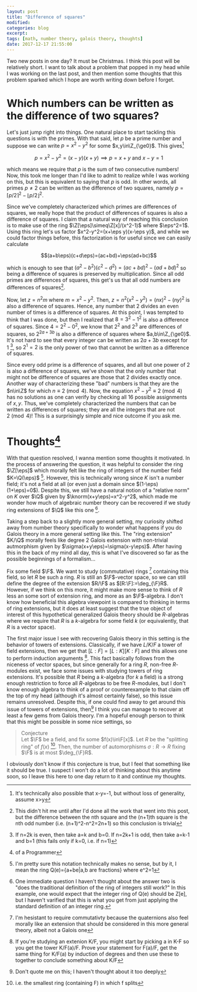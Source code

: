```yaml
---
layout: post
title: "Difference of squares"
modified:
categories: blog
excerpt:
tags: [math, number theory, galois theory, thoughts]
date: 2017-12-17 21:55:00
---
```


Two new posts in one day? It must be Christmas. I think this post will be relatively short. I want to talk about a problem that popped in my head while I was working on the last post, and then mention some thoughts that this problem sparked which I hope are worth writing down before I forget.

# Which numbers can be written as the difference of two squares?
Let's just jump right into things. One natural place to start tackling this questions is with the primes. With that said, let $p$ be a prime number and suppose we can write $p=x^2-y^2$ for some $x,y\in\Z_{\ge0}$. This gives[^1]

$$p=x^2-y^2=(x-y)(x+y)\implies p=x+y\text{ and }x-y=1$$

which means we require that $p$ is the sum of two consecutive numbers! Now, this took me longer than I'd like to admit to realize while I was working on this, but this is equivalent to saying that $p$ is odd. In other words, all primes $p\neq2$ can be written as the difference of two squares, namely $p=\lceil p/2\rceil^2-\lfloor p/2\rfloor^2$. 

Since we've completely characterized which primes are differences of squares, we really hope that the product of differences of squares is also a difference of squares. I claim that a natural way of reaching this conclusion is to make use of the ring $\Z[\eps]\simeq\Z[x]/(x^2-1)$ where $\eps^2=1$. Using this ring let's us factor $x^2-y^2=(x+\eps y)(x-\eps y)$, and while we could factor things before, this factorization is for useful since we can easily calculate

$$(a+b\eps)(c+d\eps)=(ac+bd)+\eps(ad+bc)$$

which is enough to see that $(a^2-b^2)(c^2-d^2)=(ac+bd)^2-(ad+bd)^2$ so being a difference of squares is preserved by multiplication. Since all odd primes are differences of squares, this get's us that all odd numbers are differences of squares[^2].

Now, let $z=n^2m$ where $m=x^2-y^2$. Then, $z=n^2(x^2-y^2)=(nx)^2-(ny)^2$ is also a difference of squares. Hence, any number that $2$ divides an even number of times is a difference of squares. At this point, I was tempted to think that I was done, but then I realized that $8=3^2-1^2$ is also a difference of squares. Since $4=2^2-0^2$, we know that $2^2$ and $2^3$ are differences of squares, so $2^{2a+3b}$ is also a difference of squares where $a,b\in\Z_{\ge0}$. It's not hard to see that every integer can be written as $2a+3b$ execept for 1 [^3], so $2^1=2$ is the only power of two that cannot be written as a difference of squares. 

Since every odd prime is a difference of squares, and all but one power of $2$ is also a difference of squares, we've shown that the only number that might not be difference of squares are those that $2$ divides exactly once. Another way of characterizing these "bad" numbers is that they are the $n\in\Z$ for which $n\equiv2\pmod4$. Now, the equation $x^2-y^2\equiv2\pmod4$ has no solutions as one can verify by checking all 16 possible assignments of $x,y$. Thus, we've completely characterized the numbers that can be written as differences of squares; they are all the integers that are not $2\pmod4$! This is a surprisingly simple and nice outcome if you ask me.

# Thoughts[^5]
With that question resolved, I wanna mention some thoughts it motivated. In the process of answering the question, it was helpful to consider the ring $\Z[\eps]$ which morally felt like the ring of integers of the number field $K=\Q(\eps)$ [^4]. However, this is technically wrong since $K$ isn't a number field; it's not a field at all (or even just a domain since $(1-\eps)(1+\eps)=0$). Despite this, we still have a natural notion of a "relative norm" on $K$ over $\Q$ given by $\knorm(x+y\eps)=x^2-y^2$, which made me wonder how much of algebraic number theory can be recovered if we study ring extensions of $\Q$ like this one [^7].

Taking a step back to a slightly more general setting, my curiosity shifted away from number theory specifically to wonder what happens if you do Galois theory in a more general setting like this. The "ring extension" $K/\Q$ morally feels like degree 2 Galois extension with non-trivial autmorphism given by $\sigma(x+y\eps)=\sigma(x-y\eps)$. After having this in the back of my mind all day, this is what I've discovered so far as the possible beginnings of a formalism... 

Fix some field $\F$. We want to study (commutative) rings [^6] containing this field, so let $R$ be such a ring. $R$ is still an $\F$-vector space, so we can still define the degree of the extension $R/\F$ as $[R:\F]:=\deg_{\F}R$. However, if we think on this more, it might make more sense to think of $R$ less an some sort of extension ring, and more as an $\F$-algebra. I don't know how beneficial this algebra viewpoint is compared to thinking in terms of ring extensions, but it does at least suggest that the true object of interest of this hypothetical generalized Galois theory should be $R$-algebras where we require that $R$ is a $k$-algebra for some field $k$ (or equivalently, that $R$ is a vector space).

The first major issue I see with recovering Galois theory in this setting is the behavior of towers of extensions. Classically, if we have $L/K/F$ a tower of field extensions, then we get that $[L:F]=[L:K][K:F]$ and this allows one to perform induction arguments [^8]. This fact basically follows from the niceness of vector spaces, but since generally for a ring $R$, non-free $R$-modules exist, we face some issues with studying towers of ring extensions. It's possible that $R$ being a $k$-algebra (for $k$ a field) is a strong enough restriction to force all $R$-algebras to be free $R$-modules, but I don't know enough algebra to think of a proof or counterexample to that claim off the top of my head (although it's almost certainly false), so this issue remains unresolved. Despite this, if one could find away to get around this issue of towers of extensions, then[^9] I think you can manage to recover at least a few gems from Galois theory. I'm a hopeful enough person to think that this might be possible in some nice settings, so

>Conjecture<br>
Let $\F$ be a field, and fix some $f(x)\in\F[x]$. Let $R$ be the "splitting ring" of $f(x)$ [^10]. Then, the number of automorphisms $\sigma:R\rightarrow R$ fixing $\F$ is at most $\deg_{\F}R$.

I obviously don't know if this conjecture is true, but I feel that something like it should be true. I suspect I won't do a lot of thinking about this anytime soon, so I leave this here to one day return to it and continue my thoughts.

[^1]: It's technically also possible that x-y=-1, but without loss of generality, assume x>y
[^2]: This didn't hit me until after I'd done all the work that went into this post, but the difference between the nth square and the (n+1)th square is the nth odd number (i.e. (n+1)^2-n^2=2n+1) so this conclusion is trivial
[^3]: If n=2k is even, then take a=k and b=0. If n=2k+1 is odd, then take a=k-1 and b=1 (this fails only if k=0, i.e. if n=1)
[^4]: I'm pretty sure this notation technically makes no sense, but by it, I mean the ring Q(e)={a+be|a,b are fractions} where e^2=1
[^5]: of a Programmer
[^6]: I'm hesistant to require commutativty because the quaternions also feel morally like an extension that should be considered in this more general theory, albeit not a Galois one
[^7]: One immediate question I haven't thought about the answer two is "does the traditional definition of the ring of integers still work?" In this example, one would expect that the integer ring of Q(e) should be Z[e], but I haven't varified that this is what you get from just applying the standard definition of an integer ring.
[^8]: If you're studying an extenion K/F, you might start by picking a in K-F so you get the tower K/F(a)/F. Prove your statement for F(a)/F, get the same thing for K/F(a) by induction of degrees and then use these to together to conclude something about K/F
[^9]: Don't quote me on this; I haven't thought about it too deeply
[^10]: i.e. the smallest ring (containing F) in which f splits